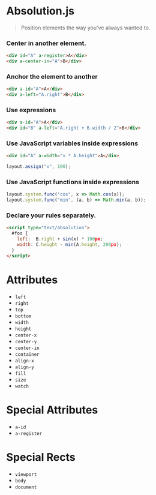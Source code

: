 # Absolution.js

> Position elements the way you've always wanted to.


### Center in another element.

``` html
<div id="A" a-register>A</div>
<div a-center-in="A">B</div>
```

### Anchor the element to another

``` html
<div a-id="A">A</div>
<div a-left="A.right">B</div>
```

### Use expressions

``` html
<div a-id="A">A</div>
<div id="B" a-left="A.right + B.width / 2">B</div>
```

### Use JavaScript variables inside expressions

``` html
<div id="A" a-width="x * A.height">A</div>
```

``` js
layout.assign("x", 100);
```

### Use JavaScript functions inside expressions

``` js
layout.system.func("cos", x => Math.cos(x));
layout.system.func("min", (a, b) => Math.min(a, b));
```

### Declare your rules separately.

``` html
<script type="text/absolution">
  #foo {
    left:  B.right + sin(x) * 100px;
    width: C.height - min(A.height, 200px);
  }
</script>
```

# Attributes

* `left`
* `right`
* `top`
* `bottom`
* `width`
* `height`
* `center-x`
* `center-y`
* `center-in`
* `container`
* `align-x`
* `align-y`
* `fill`
* `size`
* `watch`

# Special Attributes

* `a-id`
* `a-register`

# Special Rects

* `viewport`
* `body`
* `document`
